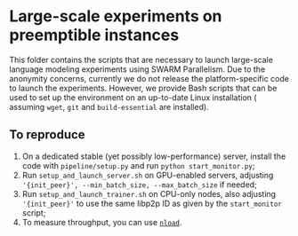 # Large-scale experiments on preemptible instances

This folder contains the scripts that are necessary to launch large-scale language modeling experiments using SWARM Parallelism.
Due to the anonymity concerns, currently we do not release the platform-specific code to launch the experiments.
However, we provide Bash scripts that can be used to set up the environment on an up-to-date Linux installation (
assuming `wget`, `git` and `build-essential` are installed).

## To reproduce

1. On a dedicated stable (yet possibly low-performance) server, install the code with `pipeline/setup.py` and
   run `python start_monitor.py`;
2. Run `setup_and_launch_server.sh` on GPU-enabled servers,
   adjusting `'{init_peer}', --min_batch_size, --max_batch_size` if needed;
3. Run `setup_and_launch_trainer.sh` on CPU-only nodes, also adjusting `'{init_peer}'` to use the same libp2p ID as
   given by the `start_monitor` script;
4. To measure throughput, you can use [`nload`](https://github.com/rolandriegel/nload).
